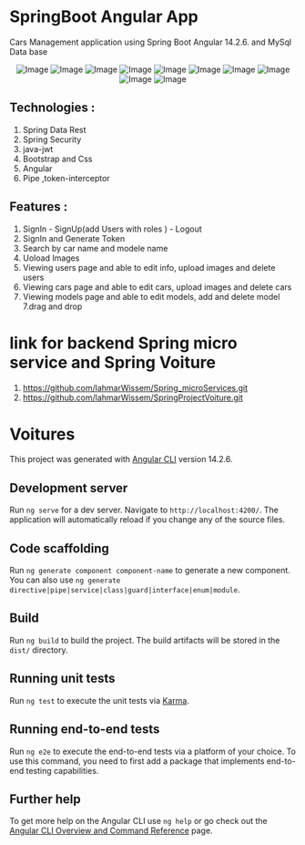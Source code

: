 # SpringBoot Angular App
Cars Management application using Spring Boot Angular 14.2.6. and MySql Data base

<p align="center">
  <img src="./src/screenshots/login.PNG" alt="Image" />
 <img src="./src/screenshots/CarsManagement.PNG" alt="Image" />
  <img src="./src/screenshots/dragAndDrop.PNG" alt="Image" />
<img src="./src/screenshots/addcars.PNG" alt="Image" />
<img src="./src/screenshots/addnewuser.PNG" alt="Image" />
<img src="./src/screenshots/dashboard.PNG" alt="Image" />
<img src="./src/screenshots/modelesmanagement.PNG" alt="Image" />
<img src="./src/screenshots/UsersManagment.PNG" alt="Image" />
<img src="./src/screenshots/recherche.PNG" alt="Image" />
<img src="./src/screenshots/ypdateuser.PNG" alt="Image" />

  
</p>

## Technologies :
1. Spring Data Rest
2. Spring Security
3. java-jwt
4. Bootstrap and Css 
5. Angular 
6. Pipe ,token-interceptor


## Features :
1. SignIn - SignUp(add Users with roles ) - Logout
2. SignIn and Generate Token 
3. Search by car name and modele name
4. Uoload Images
5. Viewing users page and able to edit info, upload images and delete users
6. Viewing cars page and able to edit cars, upload images and delete cars
6. Viewing models page and able to edit models, add and delete model
7.drag and drop 

# link for backend Spring micro service and Spring Voiture
1. https://github.com/lahmarWissem/Spring_microServices.git
2. https://github.com/lahmarWissem/SpringProjectVoiture.git

# Voitures

This project was generated with [Angular CLI](https://github.com/angular/angular-cli) version 14.2.6.

## Development server

Run `ng serve` for a dev server. Navigate to `http://localhost:4200/`. The application will automatically reload if you change any of the source files.

## Code scaffolding

Run `ng generate component component-name` to generate a new component. You can also use `ng generate directive|pipe|service|class|guard|interface|enum|module`.

## Build

Run `ng build` to build the project. The build artifacts will be stored in the `dist/` directory.

## Running unit tests

Run `ng test` to execute the unit tests via [Karma](https://karma-runner.github.io).

## Running end-to-end tests

Run `ng e2e` to execute the end-to-end tests via a platform of your choice. To use this command, you need to first add a package that implements end-to-end testing capabilities.

## Further help

To get more help on the Angular CLI use `ng help` or go check out the [Angular CLI Overview and Command Reference](https://angular.io/cli) page.
